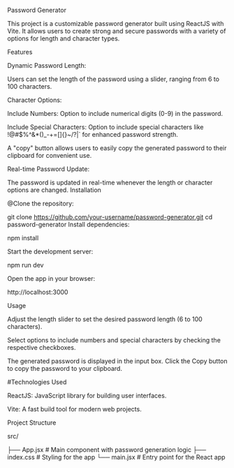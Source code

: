 Password Generator

This project is a customizable password generator built using ReactJS with Vite. It allows users to create strong and secure passwords with a variety of options for length and character types.

Features

Dynamic Password Length:

Users can set the length of the password using a slider, ranging from 6 to 100 characters.

Character Options:

Include Numbers: Option to include numerical digits (0-9) in the password.

Include Special Characters: Option to include special characters like !@#$%^&*()_-+=[]{}~/?|` for enhanced password strength.


A "copy" button allows users to easily copy the generated password to their clipboard for convenient use.

Real-time Password Update:

The password is updated in real-time whenever the length or character options are changed.
Installation

@Clone the repository:

git clone https://github.com/your-username/password-generator.git
cd password-generator
Install dependencies:

npm install

Start the development server:

npm run dev

Open the app in your browser:

http://localhost:3000

Usage

Adjust the length slider to set the desired password length (6 to 100 characters).

Select options to include numbers and special characters by checking the respective checkboxes.

The generated password is displayed in the input box. Click the Copy button to copy the password to your clipboard.

#Technologies Used

ReactJS: JavaScript library for building user interfaces.

Vite: A fast build tool for modern web projects.

Project Structure

src/

├── App.jsx          # Main component with password generation logic
├── index.css        # Styling for the app
└── main.jsx         # Entry point for the React app
